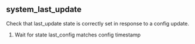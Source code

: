 
## system_last_update

Check that last_update state is correctly set in response to a config update.

1. Wait for state last_config matches config timestamp

